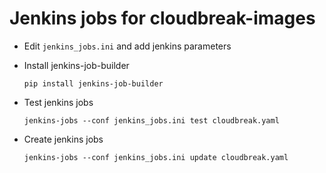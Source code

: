 # Jenkins jobs for cloudbreak-images

* Edit `jenkins_jobs.ini` and add jenkins parameters

* Install jenkins-job-builder
  ```shell
  pip install jenkins-job-builder
  ```

* Test jenkins jobs
  ```shell
  jenkins-jobs --conf jenkins_jobs.ini test cloudbreak.yaml
  ```

* Create jenkins jobs
  ```shell
  jenkins-jobs --conf jenkins_jobs.ini update cloudbreak.yaml
  ```
